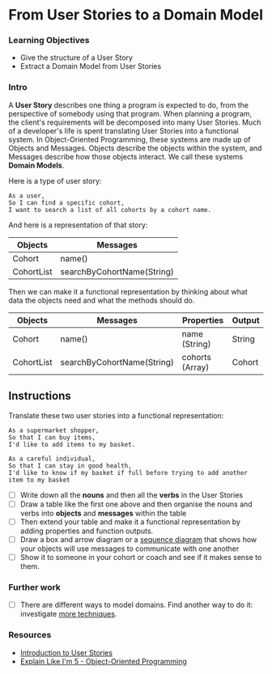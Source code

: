 # From User Stories to a Domain Model


### Learning Objectives
- Give the structure of a User Story
- Extract a Domain Model from User Stories

### Intro

A **User Story** describes one thing a program is expected to do, from the perspective of somebody using that program. When planning a program, the client's requirements will be decomposed into many User Stories. Much of a developer's life is spent translating User Stories into a functional system. In Object-Oriented Programming, these systems are made up of Objects and Messages. Objects describe the objects within the system, and Messages describe how those objects interact. We call these systems **Domain Models**.

Here is a type of user story:

```
As a user,
So I can find a specific cohort,
I want to search a list of all cohorts by a cohort name.
```

And here is a representation of that story:

Objects | Messages 
------ | ------ 
Cohort | name() 
CohortList  | searchByCohortName(String)


Then we can make it a functional representation by thinking about what data the objects need and what the methods should do.

Objects | Messages | Properties | Output
------ | ------ | ----- | -----
Cohort | name() | name (String) | String
CohortList  | searchByCohortName(String) | cohorts (Array) | Cohort

## Instructions
Translate these two user stories into a functional representation:

```
As a supermarket shopper,
So that I can buy items,
I'd like to add items to my basket.

As a careful individual,
So that I can stay in good health,
I'd like to know if my basket if full before trying to add another item to my basket
```

- [ ] Write down all the **nouns** and then all the **verbs** in the User Stories
- [ ] Draw a table like the first one above and then organise the nouns and verbs into **objects** and **messages** within the table
- [ ] Then extend your table and make it a functional representation by adding properties and function outputs.
- [ ] Draw a box and arrow diagram or a [sequence diagram](https://en.wikipedia.org/wiki/Sequence_diagram) that shows how your objects will use messages to communicate with one another
- [ ] Show it to someone in your cohort or coach and see if it makes sense to them.

### Further work
 - [ ] There are different ways to model domains. Find another way to do it: investigate [more techniques](https://developer.ibm.com/articles/an-introduction-to-uml/).

### Resources
- [Introduction to User Stories](https://www.mountaingoatsoftware.com/agile/user-stories)
- [Explain Like I'm 5 - Object-Oriented Programming](https://www.reddit.com/r/explainlikeimfive/comments/1pyhng/eli5_objected_oriented_programming/)
